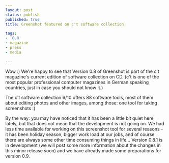 ```yaml
---
layout: post
status: publish
published: true
title: Greenshot featured on c't software collection

tags:
- '0.8'
- magazine
- press
- media

---
```

<p>Wow :) We're happy to see that Version 0.8 of Greenshot is part of the c't magazine's current edition of software collection on CD. (c't is one of the most popular professional computer magazines in German speaking countries, just in case you should not know it.)</p>
<p>The c't software collection 6/10 offers 88 software tools, most of them about editing photos and other images, among those: one tool for taking screenshots :)</p>
<p>By the way: you may have noticed that it has been a little bit quiet here lately, but that does not mean that the development is not going on. We had less time available for working on this screenshot tool for several reasons - it has been holiday season, bigger work load at our jobs, and of course there are always some other time consuming things in life... Version 0.8.1 is in development (we will post some more information about the changes in this minor release soon) and we have already made some preparations for version 0.9.</p>
